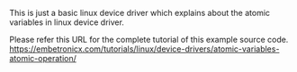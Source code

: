 This is just a basic linux device driver which explains about the atomic variables in linux device driver.

Please refer this URL for the complete tutorial of this example source code.
https://embetronicx.com/tutorials/linux/device-drivers/atomic-variables-atomic-operation/